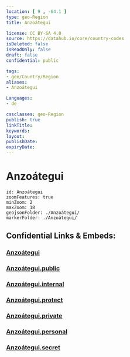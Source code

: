 ```yaml
---
location: [ 9 , -64.1 ] 
type: geo-Region
title: Anzoátegui

license: CC BY-SA 4.0
source: https://datahub.io/core/country-codes
isDeleted: false
isReadOnly: false
draft: false
confidential: public

tags:
- geo/Country/Region
aliases:
- Anzoátegui

Languages:
- de

cssclasses: geo-Region
publish: true
linkTitle: 
keywords: 
layout: 
publishDate: 
expiryDate: 
---
```


# Anzoátegui

```leaflet
id: Anzoátegui
zoomFeatures: true 
minZoom: 2 
maxZoom: 18
geojsonFolder: ./Anzoátegui/
markerFolder: ./Anzoátegui/
```


## Confidential Links & Embeds: 

### [Anzoátegui](/_Standards/Earth/Continent/America~South/Venezuela/States~Venezuela/Anzoátegui.md) 

### [Anzoátegui.public](/_public/Earth/Continent/America~South/Venezuela/States~Venezuela/Anzoátegui.public.md) 

### [Anzoátegui.internal](/_internal/Earth/Continent/America~South/Venezuela/States~Venezuela/Anzoátegui.internal.md) 

### [Anzoátegui.protect](/_protect/Earth/Continent/America~South/Venezuela/States~Venezuela/Anzoátegui.protect.md) 

### [Anzoátegui.private](/_private/Earth/Continent/America~South/Venezuela/States~Venezuela/Anzoátegui.private.md) 

### [Anzoátegui.personal](/_personal/Earth/Continent/America~South/Venezuela/States~Venezuela/Anzoátegui.personal.md) 

### [Anzoátegui.secret](/_secret/Earth/Continent/America~South/Venezuela/States~Venezuela/Anzoátegui.secret.md)

